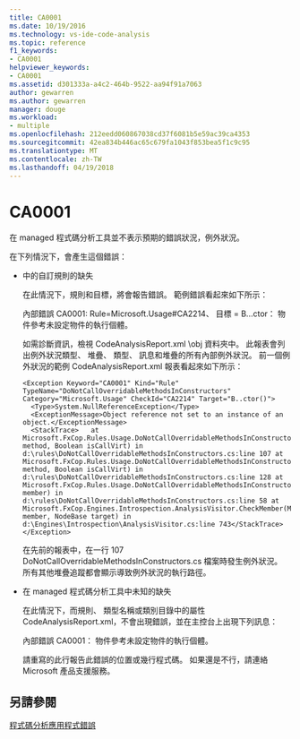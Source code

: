 ```yaml
---
title: CA0001
ms.date: 10/19/2016
ms.technology: vs-ide-code-analysis
ms.topic: reference
f1_keywords:
- CA0001
helpviewer_keywords:
- CA0001
ms.assetid: d301333a-a4c2-464b-9522-aa94f91a7063
author: gewarren
ms.author: gewarren
manager: douge
ms.workload:
- multiple
ms.openlocfilehash: 212eedd060867038cd37f6081b5e59ac39ca4353
ms.sourcegitcommit: 42ea834b446ac65c679fa1043f853bea5f1c9c95
ms.translationtype: MT
ms.contentlocale: zh-TW
ms.lasthandoff: 04/19/2018
---
```

# <a name="ca0001"></a>CA0001
在 managed 程式碼分析工具並不表示預期的錯誤狀況，例外狀況。

 在下列情況下，會產生這個錯誤：

-   中的自訂規則的缺失

     在此情況下，規則和目標，將會報告錯誤。 範例錯誤看起來如下所示：

     內部錯誤 CA0001: Rule=Microsoft.Usage#CA2214、 目標 = B...ctor： 物件參考未設定物件的執行個體。

     如需診斷資訊，檢視 CodeAnalysisReport.xml \obj 資料夾中。 此報表會列出例外狀況類型、 堆疊、 類型、 訊息和堆疊的所有內部例外狀況。 前一個例外狀況的範例 CodeAnalysisReport.xml 報表看起來如下所示：

     ```
     <Exception Keyword="CA0001" Kind="Rule" TypeName="DoNotCallOverridableMethodsInConstructors" Category="Microsoft.Usage" CheckId="CA2214" Target="B..ctor()">
       <Type>System.NullReferenceException</Type>
       <ExceptionMessage>Object reference not set to an instance of an object.</ExceptionMessage>
       <StackTrace>   at Microsoft.FxCop.Rules.Usage.DoNotCallOverridableMethodsInConstructors.CheckCallees(Method method, Boolean isCallVirt) in d:\rules\DoNotCallOverridableMethodsInConstructors.cs:line 107 at Microsoft.FxCop.Rules.Usage.DoNotCallOverridableMethodsInConstructors.CheckCallees(Method method, Boolean isCallVirt) in d:\rules\DoNotCallOverridableMethodsInConstructors.cs:line 128 at Microsoft.FxCop.Rules.Usage.DoNotCallOverridableMethodsInConstructors.Check(Member member) in d:\rules\DoNotCallOverridableMethodsInConstructors.cs:line 58 at Microsoft.FxCop.Engines.Introspection.AnalysisVisitor.CheckMember(Member member, NodeBase target) in d:\Engines\Introspection\AnalysisVisitor.cs:line 743</StackTrace>
     </Exception>
     ```

     在先前的報表中，在一行 107 DoNotCallOverridableMethodsInConstructors.cs 檔案時發生例外狀況。 所有其他堆疊追蹤都會顯示導致例外狀況的執行路徑。

-   在 managed 程式碼分析工具中未知的缺失

     在此情況下，而規則、 類型名稱或類別目錄中的屬性 CodeAnalysisReport.xml，不會出現錯誤，並在主控台上出現下列訊息：

     內部錯誤 CA0001： 物件參考未設定物件的執行個體。

     請重寫的此行報告此錯誤的位置或幾行程式碼。 如果還是不行，請連絡 Microsoft 產品支援服務。

## <a name="see-also"></a>另請參閱
 [程式碼分析應用程式錯誤](../code-quality/code-analysis-application-errors.md)
